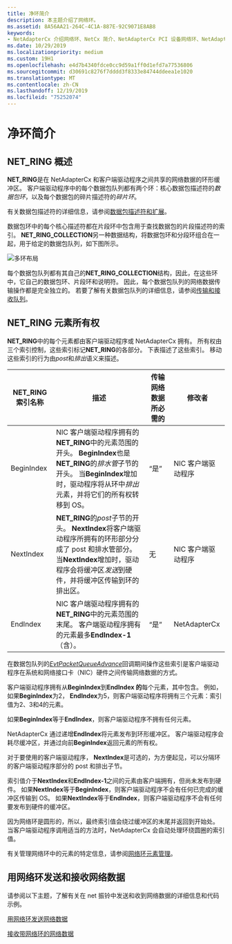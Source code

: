 ```yaml
---
title: 净环简介
description: 本主题介绍了网络环。
ms.assetid: 8A56AA21-264C-4C1A-887E-92C9071E8AB8
keywords:
- NetAdapterCx 介绍网络环、NetCx 简介、NetAdapterCx PCI 设备网络环、NetAdapterCx 异步 i/o
ms.date: 10/29/2019
ms.localizationpriority: medium
ms.custom: 19H1
ms.openlocfilehash: e4d7b4340fdce0cc9d59a1ff0d1efd7a77536806
ms.sourcegitcommit: d30691c8276f7dddd3f8333e84744ddeea1e1020
ms.translationtype: MT
ms.contentlocale: zh-CN
ms.lasthandoff: 12/19/2019
ms.locfileid: "75252074"
---
```

# <a name="introduction-to-net-rings"></a>净环简介

## <a name="net_ring-overview"></a>NET_RING 概述

**NET_RING**是在 NetAdapterCx 和客户端驱动程序之间共享的网络数据的环形缓冲区。 客户端驱动程序中的每个数据包队列都有两个环：核心数据包描述符的*数据包环*，以及每个数据包的碎片描述符的*碎片环*。

有关数据包描述符的详细信息，请参阅[数据包描述符和扩展](packet-descriptors-and-extensions.md)。

数据包环中的每个核心描述符都在片段环中包含用于查找数据包的片段描述符的索引。 **NET_RING_COLLECTION**另一种数据结构，将数据包环和分段环组合在一起，用于给定的数据包队列，如下图所示。

![多环布局](images/multi-ring.png) 

每个数据包队列都有其自己的**NET_RING_COLLECTION**结构，因此，在这些环中，它自己的数据包环、片段环和说明符。 因此，每个数据包队列的网络数据传输操作都是完全独立的。 若要了解有关数据包队列的详细信息，请参阅[传输和接收队列](transmit-and-receive-queues.md)。

## <a name="net_ring-element-ownership"></a>NET_RING 元素所有权

**NET_RING**中的每个元素都由客户端驱动程序或 NetAdapterCx 拥有。 所有权由三个索引控制，这些索引标记**NET_RING**的各部分。 下表描述了这些索引。 移动这些索引的行为由*post*和*排出*语义来描述。 

| **NET_RING**索引名称 | 描述 | 传输网络数据所必需的 | 修改者 |
| --- | --- | --- | --- |
| BeginIndex | NIC 客户端驱动程序拥有的**NET_RING**中的元素范围的开头。 **BeginIndex**也是**NET_RING**的*排水管*子节的开头。 当**BeginIndex**增加时，驱动程序将从环中*排出*元素，并将它们的所有权转移到 OS。 | “是” | NIC 客户端驱动程序 |
| NextIndex | **NET_RING**的*post*子节的开头。 **NextIndex**将客户端驱动程序所拥有的环形部分分成了 post 和排水管部分。 当**NextIndex**增加时，驱动程序会将缓冲区*发送*到硬件，并将缓冲区传输到环的排出区。 | 无 | NIC 客户端驱动程序 |
| EndIndex | NIC 客户端驱动程序拥有的**NET_RING**中的元素范围的末尾。 客户端驱动程序拥有的元素最多**EndIndex-1** （含）。 | “是” | NetAdapterCx |

在数据包队列的[*EvtPacketQueueAdvance*](https://docs.microsoft.com/windows-hardware/drivers/ddi/netpacketqueue/nc-netpacketqueue-evt_packet_queue_advance)回调期间操作这些索引是客户端驱动程序在系统和网络接口卡（NIC）硬件之间传输网络数据的方式。

客户端驱动程序拥有从**BeginIndex**到**EndIndex 的**每个元素，其中包含。 例如，如果**BeginIndex**为2， **EndIndex**为5，则客户端驱动程序将拥有三个元素：索引值为2、3和4的元素。

如果**BeginIndex**等于**EndIndex**，则客户端驱动程序不拥有任何元素。

NetAdapterCx 通过递增**EndIndex**将元素发布到环形缓冲区。 客户端驱动程序会耗尽缓冲区，并通过向前**BeginIndex**返回元素的所有权。

对于要使用的客户端驱动程序， **NextIndex**是可选的，为方便起见，可以分隔环的客户端驱动程序部分的 post 和排出子节。

索引值介于**NextIndex**和**EndIndex-1**之间的元素由客户端拥有，但尚未发布到硬件。 如果**NextIndex**等于**BeginIndex**，则客户端驱动程序不会有任何已完成的缓冲区传输到 OS。 如果**NextIndex**等于**EndIndex**，则客户端驱动程序不会有任何要发布到硬件的缓冲区。

因为网络环是圆形的，所以，最终索引值会绕过缓冲区的末尾并返回到开始处。 当客户端驱动程序调用适当的方法时，NetAdapterCx 会自动处理环绕圆圈的索引值。

有关管理网络环中的元素的特定信息，请参阅[网络环元素管理](net-ring-element-management.md)。

## <a name="sending-and-receiving-network-data-with-net-rings"></a>用网络环发送和接收网络数据

请参阅以下主题，了解有关在 net 振铃中发送和收到网络数据的详细信息和代码示例。

[用网络环发送网络数据](sending-network-data-with-net-rings.md)

[接收带网络环的网络数据](receiving-network-data-with-net-rings.md)
